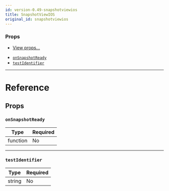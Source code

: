 ```yaml
---
id: version-0.49-snapshotviewios
title: SnapshotViewIOS
original_id: snapshotviewios
---
```


### Props

- [View props...](view.md#props)

* [`onSnapshotReady`](snapshotviewios.md#onsnapshotready)
* [`testIdentifier`](snapshotviewios.md#testidentifier)

---

# Reference

## Props

### `onSnapshotReady`

| Type     | Required |
| -------- | -------- |
| function | No       |

---

### `testIdentifier`

| Type   | Required |
| ------ | -------- |
| string | No       |
